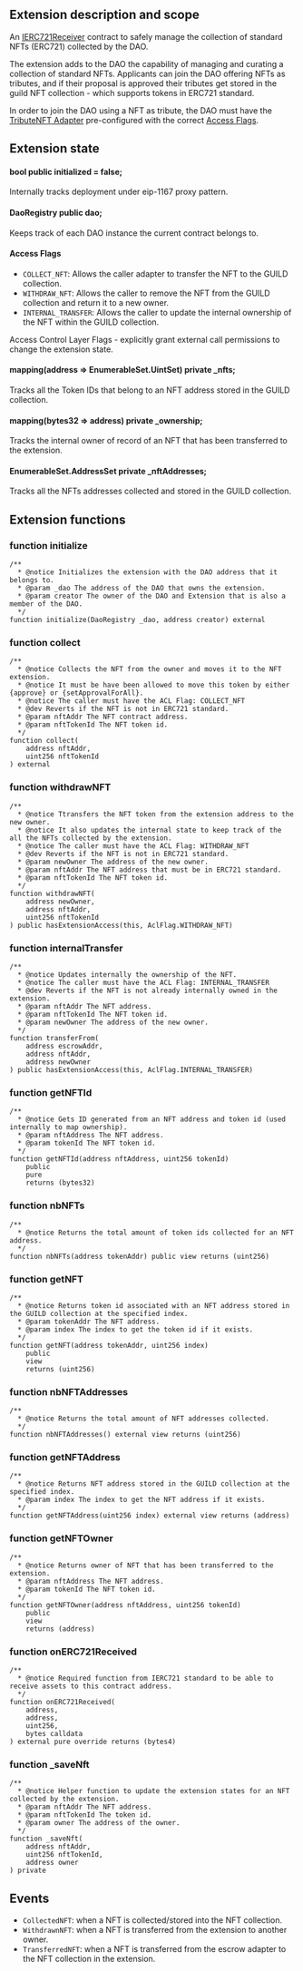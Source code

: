 ## Extension description and scope

An [IERC721Receiver](https://docs.openzeppelin.com/contracts/3.x/api/token/erc721#IERC721Receiver) contract to safely manage the collection of standard NFTs (ERC721) collected by the DAO.

The extension adds to the DAO the capability of managing and curating a collection of standard NFTs. Applicants can join the DAO offering NFTs as tributes, and if their proposal is approved their tributes get stored in the guild NFT collection - which supports tokens in ERC721 standard.

In order to join the DAO using a NFT as tribute, the DAO must have the [TributeNFT Adapter](https://github.com/openlawteam/molochv3-contracts/blob/master/docs/adapters/TributeNFT.md) pre-configured with the correct [Access Flags](#access-flags).

## Extension state

#### bool public initialized = false;

Internally tracks deployment under eip-1167 proxy pattern.

#### DaoRegistry public dao;

Keeps track of each DAO instance the current contract belongs to.

#### Access Flags

- `COLLECT_NFT`: Allows the caller adapter to transfer the NFT to the GUILD collection.
- `WITHDRAW_NFT`: Allows the caller to remove the NFT from the GUILD collection and return it to a new owner.
- `INTERNAL_TRANSFER`: Allows the caller to update the internal ownership of the NFT within the GUILD collection.

Access Control Layer Flags - explicitly grant external call permissions to change the extension state.

#### mapping(address => EnumerableSet.UintSet) private \_nfts;

Tracks all the Token IDs that belong to an NFT address stored in the GUILD collection.

#### mapping(bytes32 => address) private \_ownership;

Tracks the internal owner of record of an NFT that has been transferred to the extension.

#### EnumerableSet.AddressSet private \_nftAddresses;

Tracks all the NFTs addresses collected and stored in the GUILD collection.

## Extension functions

### function initialize

```solidity
/**
  * @notice Initializes the extension with the DAO address that it belongs to.
  * @param _dao The address of the DAO that owns the extension.
  * @param creator The owner of the DAO and Extension that is also a member of the DAO.
  */
function initialize(DaoRegistry _dao, address creator) external
```

### function collect

```solitidy
/**
  * @notice Collects the NFT from the owner and moves it to the NFT extension.
  * @notice It must be have been allowed to move this token by either {approve} or {setApprovalForAll}.
  * @notice The caller must have the ACL Flag: COLLECT_NFT
  * @dev Reverts if the NFT is not in ERC721 standard.
  * @param nftAddr The NFT contract address.
  * @param nftTokenId The NFT token id.
  */
function collect(
    address nftAddr,
    uint256 nftTokenId
) external
```

### function withdrawNFT

```solidity
/**
  * @notice Ttransfers the NFT token from the extension address to the new owner.
  * @notice It also updates the internal state to keep track of the all the NFTs collected by the extension.
  * @notice The caller must have the ACL Flag: WITHDRAW_NFT
  * @dev Reverts if the NFT is not in ERC721 standard.
  * @param newOwner The address of the new owner.
  * @param nftAddr The NFT address that must be in ERC721 standard.
  * @param nftTokenId The NFT token id.
  */
function withdrawNFT(
    address newOwner,
    address nftAddr,
    uint256 nftTokenId
) public hasExtensionAccess(this, AclFlag.WITHDRAW_NFT)
```

### function internalTransfer

```solidity
/**
  * @notice Updates internally the ownership of the NFT.
  * @notice The caller must have the ACL Flag: INTERNAL_TRANSFER
  * @dev Reverts if the NFT is not already internally owned in the extension.
  * @param nftAddr The NFT address.
  * @param nftTokenId The NFT token id.
  * @param newOwner The address of the new owner.
  */
function transferFrom(
    address escrowAddr,
    address nftAddr,
    address newOwner
) public hasExtensionAccess(this, AclFlag.INTERNAL_TRANSFER)
```

### function getNFTId

```solidity
/**
  * @notice Gets ID generated from an NFT address and token id (used internally to map ownership).
  * @param nftAddress The NFT address.
  * @param tokenId The NFT token id.
  */
function getNFTId(address nftAddress, uint256 tokenId)
    public
    pure
    returns (bytes32)
```

### function nbNFTs

```solidity
/**
  * @notice Returns the total amount of token ids collected for an NFT address.
  */
function nbNFTs(address tokenAddr) public view returns (uint256)
```

### function getNFT

```solidity
/**
  * @notice Returns token id associated with an NFT address stored in the GUILD collection at the specified index.
  * @param tokenAddr The NFT address.
  * @param index The index to get the token id if it exists.
  */
function getNFT(address tokenAddr, uint256 index)
    public
    view
    returns (uint256)
```

### function nbNFTAddresses

```solidity
/**
  * @notice Returns the total amount of NFT addresses collected.
  */
function nbNFTAddresses() external view returns (uint256)
```

### function getNFTAddress

```solidity
/**
  * @notice Returns NFT address stored in the GUILD collection at the specified index.
  * @param index The index to get the NFT address if it exists.
  */
function getNFTAddress(uint256 index) external view returns (address)
```

### function getNFTOwner

```solidity
/**
  * @notice Returns owner of NFT that has been transferred to the extension.
  * @param nftAddress The NFT address.
  * @param tokenId The NFT token id.
  */
function getNFTOwner(address nftAddress, uint256 tokenId)
    public
    view
    returns (address)
```

### function onERC721Received

```solidity
/**
  * @notice Required function from IERC721 standard to be able to receive assets to this contract address.
  */
function onERC721Received(
    address,
    address,
    uint256,
    bytes calldata
) external pure override returns (bytes4)
```

### function \_saveNft

```solidity
/**
  * @notice Helper function to update the extension states for an NFT collected by the extension.
  * @param nftAddr The NFT address.
  * @param nftTokenId The token id.
  * @param owner The address of the owner.
  */
function _saveNft(
    address nftAddr,
    uint256 nftTokenId,
    address owner
) private
```

## Events

- `CollectedNFT`: when a NFT is collected/stored into the NFT collection.
- `WithdrawnNFT`: when a NFT is transferred from the extension to another owner.
- `TransferredNFT`: when a NFT is transferred from the escrow adapter to the NFT collection in the extension.

